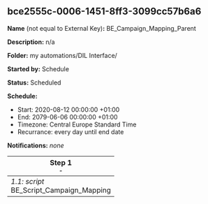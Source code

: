 ## bce2555c-0006-1451-8ff3-3099cc57b6a6

**Name** (not equal to External Key)**:** BE_Campaign_Mapping_Parent

**Description:** n/a

**Folder:** my automations/DIL Interface/

**Started by:** Schedule

**Status:** Scheduled

**Schedule:**

* Start: 2020-08-12 00:00:00 +01:00
* End: 2079-06-06 00:00:00 +01:00
* Timezone: Central Europe Standard Time
* Recurrance: every day until end date

**Notifications:** _none_


| Step 1<br>_<small>-</small>_ |
| --- |
| _1.1: script_<br>BE_Script_Campaign_Mapping |
